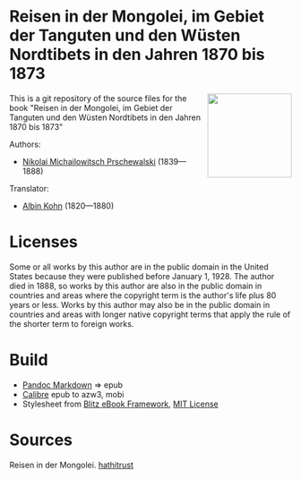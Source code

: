 # Reisen in der Mongolei, im Gebiet der Tanguten und den Wüsten Nordtibets in den Jahren 1870 bis 1873

<img align="right" height="150" src="https://github.com/kogo59/Reisen_in_der_Mongolei/assets/13177792/48b4e51f-f7d5-44f8-ad1a-d9af600bd17a">

This is a git repository of the source files for the book "Reisen in der Mongolei, im Gebiet der Tanguten und den Wüsten Nordtibets in den Jahren 1870 bis 1873"

Authors:

* [Nikolai Michailowitsch Prschewalski](https://de.wikipedia.org/wiki/Nikolai_Michailowitsch_Prschewalski) (1839—1888)

Translator:

* [Albin Kohn](https://portal.dnb.de/opac.htm?method=simpleSearch&cqlMode=true&query=nid%3D116308168) (1820—1880)


# Licenses
Some or all works by this author are in the public domain in the United States
because they were published before January 1, 1928. The author died in 1888, so
works by this author are also in the public domain in countries and areas where
the copyright term is the author's life plus 80 years or less. Works by this
author may also be in the public domain in countries and areas with longer
native copyright terms that apply the rule of the shorter term to foreign works.

# Build
* [Pandoc Markdown](https://pandoc.org/MANUAL.html#pandocs-markdown) => epub
* [Calibre](https://calibre-ebook.com/) epub to azw3, mobi
* Stylesheet from [Blitz eBook Framework](https://friendsofepub.github.io/Blitz/), [MIT License](https://github.com/FriendsOfEpub/Blitz/blob/master/LICENSE)

# Sources
Reisen in der Mongolei. [hathitrust](https://babel.hathitrust.org/cgi/pt?id=wu.89098632326&view=1up&seq=13)

